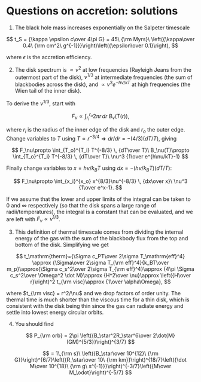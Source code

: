 # Questions on accretion: solutions


1. The black hole mass increases exponentially on the Salpeter timescale 

$$
t_S = {\kappa \epsilon c\over 4\pi G} = 45\ {\rm Myrs}\ \left({\kappa\over 0.4\ {\rm cm^2\ g^{-1}}}\right)\left({\epsilon\over 0.1}\right),
$$

where $\epsilon$ is the accretion efficiency.

2. The disk spectrum is $\propto \nu^2$ at low frequencies (Rayleigh Jeans from the outermost part of the disk), $\nu^{1/3}$ at intermediate frequencies (the sum of blackbodies across the disk), and $\propto \nu^{3}e^{-h\nu/kT}$ at high frequencies (the Wien tail of the inner disk). 

To derive the $\nu^{1/3}$, start with 

$$
F_\nu\propto \int_{r_i}^{r_o} 2\pi r \, dr\ B_\nu(T(r)),
$$

where $r_i$ is the radius of the inner edge of the disk and $r_o$ the outer edge. Change variables to $T$ using $T\propto r^{-3/4}\Rightarrow dr/dr = -(4/3)(dT/T)$, giving

$$
F_\nu\propto \int_{T_o}^{T_i} T^{-8/3} \, {dT\over T}\ B_\nu(T)\propto \int_{T_o}^{T_i} T^{-8/3} \, {dT\over T}\ \nu^3 {1\over e^{h\nu/kT}-1}
$$
 
Finally change variables to $x=h\nu/k_BT$ using $dx=-(h\nu/k_BT)(dT/T)$:

$$
F_\nu\propto \int_{x_i}^{x_o} x^{8/3}\nu^{-8/3} \, {dx\over x}\ \nu^3 {1\over e^x-1}.
$$

If we assume that the lower and upper limits of the integral can be taken to $0$ and $\infty$ respectively (so that the disk spans a large range of radii/temperatures), the integral is a constant that can be evaluated, and we are left with $F_\nu\propto \nu^{1/3}$.

3. This definition of thermal timescale comes from dividing the internal energy of the gas with the sum of the blackbody flux from the top and bottom of the disk. Simplifying we get

$$
t_\mathrm{therm}={\Sigma c_PT\over 2\sigma T_\mathrm{eff}^4} \approx  {\Sigma\over 2\sigma T_{\rm eff}^4}{k_BT\over m_p}\approx{\Sigma c_s^2\over 2\sigma T_{\rm eff}^4}\approx {4\pi \Sigma c_s^2\over \Omega^2 \dot M}\approx {H^2\over \nu}\approx \left({H\over r}\right)^2 t_{\rm visc}\approx {1\over \alpha\Omega},
$$

where $t_{\rm visc} = r^2/\nu$ and we drop factors of order unity. The thermal time is much shorter than the viscous time for a thin disk, which is consistent with the disk being thin since the gas can radiate energy and settle into lowest energy circular orbits.

4. You should find

$$
P_{\rm orb} = 2\pi \left({B_\star^2R_\star^6\over 2\dot{M}(GM)^{5/3}}\right)^{3/7}
$$

$$
= 1\,{\rm s}\ \left({B_\star\over 10^{12}\ {\rm G}}\right)^{6/7}\left({R_\star\over 10\ {\rm km}}\right)^{18/7}\left({\dot M\over 10^{18}\ {\rm g\ s^{-1}}}\right)^{-3/7}\left({M\over M_\odot}\right)^{-5/7}
$$
